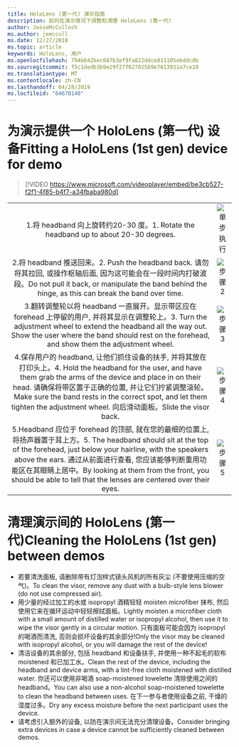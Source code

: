```yaml
---
title: HoloLens (第一代) 演示指南
description: 如何在演示情况下调整和清理 HoloLens (第一代)
author: JesseMcCulloch
ms.author: jemccull
ms.date: 12/27/2018
ms.topic: article
keywords: HoloLens, 用户
ms.openlocfilehash: 794b642bec687b3ef9fa822ddce811105ebddcdb
ms.sourcegitcommit: f5c1dedb3b9e29f27f627025b9e7613931a7ce18
ms.translationtype: MT
ms.contentlocale: zh-CN
ms.lasthandoff: 04/28/2019
ms.locfileid: "64670148"
---
```

<H1><span data-ttu-id="1eac8-104">为演示提供一个 HoloLens (第一代) 设备</span><span class="sxs-lookup"><span data-stu-id="1eac8-104">Fitting a HoloLens (1st gen) device for demo</span></span> </H1>

> [!VIDEO https://www.microsoft.com/videoplayer/embed/be3cb527-f2f1-4f85-b4f7-a34fbaba980d]

|     |     |
|:---:|:---:|
|<span data-ttu-id="1eac8-105">1.将 headband 向上旋转约20-30 度。</span><span class="sxs-lookup"><span data-stu-id="1eac8-105">1. Rotate the headband up to about 20-30 degrees.</span></span>|![单步执行](images/FitGuideStep1.png)|
|<span data-ttu-id="1eac8-107">2.将 headband 推送回来。</span><span class="sxs-lookup"><span data-stu-id="1eac8-107">2. Push the headband back.</span></span> <span data-ttu-id="1eac8-108">请勿将其拉回, 或操作枢轴后面, 因为这可能会在一段时间内打破波段。</span><span class="sxs-lookup"><span data-stu-id="1eac8-108">Do not pull it back, or manipulate the band behind the hinge, as this can break the band over time.</span></span>|![步骤2](images/FitGuideStep2.png)|
|<span data-ttu-id="1eac8-110">3.翻转调整轮以将 headband 一直展开。显示带区应在 forehead 上停留的用户, 并将其显示在调整轮上。</span><span class="sxs-lookup"><span data-stu-id="1eac8-110">3. Turn the adjustment wheel to extend the headband all the way out. Show the user where the band should rest on the forehead, and show them the adjustment wheel.</span></span>|![步骤3](images/FitGuideStep3.png)|
|<span data-ttu-id="1eac8-112">4.保存用户的 headband, 让他们抓住设备的扶手, 并将其放在打印头上。</span><span class="sxs-lookup"><span data-stu-id="1eac8-112">4. Hold the headband for the user, and have them grab the arms of the device and place in on their head.</span></span> <span data-ttu-id="1eac8-113">请确保将带区置于正确的位置, 并让它们拧紧调整滚轮。</span><span class="sxs-lookup"><span data-stu-id="1eac8-113">Make sure the band rests in the correct spot, and let them tighten the adjustment wheel.</span></span> <span data-ttu-id="1eac8-114">向后滑动面板。</span><span class="sxs-lookup"><span data-stu-id="1eac8-114">Slide the visor back.</span></span>|![步骤4](images/FitGuideStep4.png)|
|<span data-ttu-id="1eac8-116">5.Headband 应位于 forehead 的顶部, 就在您的最细的位置上, 将扬声器置于耳上方。</span><span class="sxs-lookup"><span data-stu-id="1eac8-116">5. The headband should sit at the top of the forehead, just below your hairline, with the speakers above the ears.</span></span> <span data-ttu-id="1eac8-117">通过从前面进行查看, 您应该能够判断重用功能区在其眼睛上居中。</span><span class="sxs-lookup"><span data-stu-id="1eac8-117">By looking at them from the front, you should be able to tell that the lenses are centered over their eyes.</span></span>|![步骤5](images/FitGuideSetep5.png)|


<H1><span data-ttu-id="1eac8-119">清理演示间的 HoloLens (第一代)</span><span class="sxs-lookup"><span data-stu-id="1eac8-119">Cleaning the HoloLens (1st gen) between demos</span></span></H1>


- <span data-ttu-id="1eac8-120">若要清洗面板, 请删除带有灯泡样式镜头风机的所有灰尘 (不要使用压缩的空气)。</span><span class="sxs-lookup"><span data-stu-id="1eac8-120">To clean the visor, remove any dust with a bulb-style lens blower (do not use compressed air).</span></span>
- <span data-ttu-id="1eac8-121">用少量的经过加工的水或 isopropyl 酒精轻轻 moisten microfiber 抹布, 然后使用它来在循环运动中轻轻擦拭面板。</span><span class="sxs-lookup"><span data-stu-id="1eac8-121">Lightly moisten a microfiber cloth with a small amount of distilled water or isopropyl alcohol, then use it to wipe the visor gently in a circular motion.</span></span> <span data-ttu-id="1eac8-122">只有面板可能会因为 isopropyl 的喝酒而清洗, 否则会损坏设备的其余部分!</span><span class="sxs-lookup"><span data-stu-id="1eac8-122">Only the visor may be cleaned with isopropyl alcohol, or you will damage the rest of the device!</span></span>
- <span data-ttu-id="1eac8-123">清洁设备的其余部分, 包括 headband 和设备扶手, 并使用一种不起毛的软布 moistened 和已加工水。</span><span class="sxs-lookup"><span data-stu-id="1eac8-123">Clean the rest of the device, including the headband and device arms, with a lint-free cloth moistened with distilled water.</span></span> <span data-ttu-id="1eac8-124">你还可以使用非喝酒 soap-moistened towelette 清除使用之间的 headband。</span><span class="sxs-lookup"><span data-stu-id="1eac8-124">You can also use a non-alcohol soap-moistened towelette to clean the headband between uses.</span></span> <span data-ttu-id="1eac8-125">在下一参与者使用设备之前, 干燥的湿度过多。</span><span class="sxs-lookup"><span data-stu-id="1eac8-125">Dry any excess moisture before the next participant uses the device.</span></span>
- <span data-ttu-id="1eac8-126">请考虑引入额外的设备, 以防在演示间无法充分清理设备。</span><span class="sxs-lookup"><span data-stu-id="1eac8-126">Consider bringing extra devices in case a device cannot be sufficiently cleaned between demos.</span></span>
